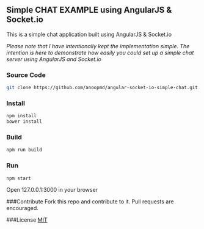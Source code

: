 ## Simple CHAT EXAMPLE using AngularJS & Socket.io

This is a simple chat application built using AngularJS & Socket.io

*Please note that I have intentionally kept the implementation simple. The intention is here to demonstrate how easily you could set up a simple chat server using AngularJS and Socket.io*

### Source Code
```bash
git clone https://github.com/anoopmd/angular-socket-io-simple-chat.git
```

### Install
```bash
npm install
bower install
```

### Build
```bash
npm run build
```

### Run
```bash
npm start
```
Open 127.0.0.1:3000 in your browser

###Contribute
Fork this repo and contribute to it. Pull requests are encouraged.

###License
[MIT](LICENSE.md)